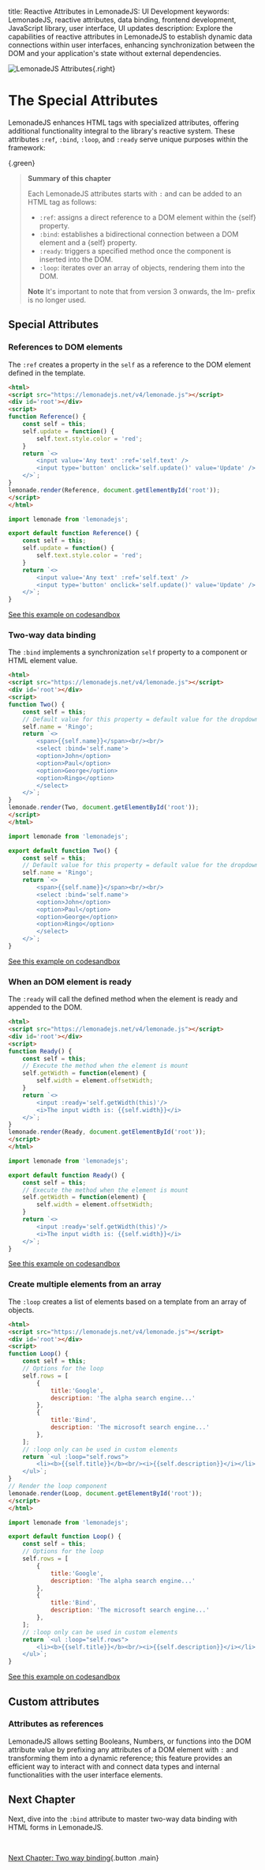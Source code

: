 title: Reactive Attributes in LemonadeJS: UI Development
keywords: LemonadeJS, reactive attributes, data binding, frontend development, JavaScript library, user interface, UI updates
description: Explore the capabilities of reactive attributes in LemonadeJS to establish dynamic data connections within user interfaces, enhancing synchronization between the DOM and your application's state without external dependencies.

![LemonadeJS Attributes](img/forms.jpg){.right}

The Special Attributes
======================

LemonadeJS enhances HTML tags with specialized attributes, offering additional functionality integral to the library's reactive system. These attributes `:ref`, `:bind`, `:loop`, and `:ready` serve unique purposes within the framework:

{.green}
> **Summary of this chapter**
>
> Each LemonadeJS attributes starts with `:` and can be added to an HTML tag as follows:
>
> - `:ref`: assigns a direct reference to a DOM element within the {self} property.
> - `:bind`: establishes a bidirectional connection between a DOM element and a {self} property.
> - `:ready`: triggers a specified method once the component is inserted into the DOM.
> - `:loop`: iterates over an array of objects, rendering them into the DOM.
>
> **Note** It's important to note that from version 3 onwards, the lm- prefix is no longer used.

 
Special Attributes
------------------

### References to DOM elements

The `:ref` creates a property in the `self` as a reference to the DOM element defined in the template.  
  

```html
<html>
<script src="https://lemonadejs.net/v4/lemonade.js"></script>
<div id='root'></div>
<script>
function Reference() {
    const self = this;
    self.update = function() {
        self.text.style.color = 'red';
    }
    return `<>
        <input value='Any text' :ref='self.text' />
        <input type='button' onclick='self.update()' value='Update' />
    </>`;
}
lemonade.render(Reference, document.getElementById('root'));
</script>
</html>
```
```javascript
import lemonade from 'lemonadejs';

export default function Reference() {
    const self = this;
    self.update = function() {
        self.text.style.color = 'red';
    }
    return `<>
        <input value='Any text' :ref='self.text' />
        <input type='button' onclick='self.update()' value='Update' />
    </>`;
}
```

[See this example on codesandbox](https://codesandbox.io/s/lemonadejs-references-4nqikx)


### Two-way data binding

The `:bind` implements a synchronization `self` property to a component or HTML element value.  
  

```html
<html>
<script src="https://lemonadejs.net/v4/lemonade.js"></script>
<div id='root'></div>
<script>
function Two() {
    const self = this;
    // Default value for this property = default value for the dropdown
    self.name = 'Ringo';
    return `<>
        <span>{{self.name}}</span><br/><br/>
        <select :bind='self.name'>
        <option>John</option>
        <option>Paul</option>
        <option>George</option>
        <option>Ringo</option>
        </select>
    </>`;
}
lemonade.render(Two, document.getElementById('root'));
</script>
</html>
```
```javascript
import lemonade from 'lemonadejs';

export default function Two() {
    const self = this;
    // Default value for this property = default value for the dropdown
    self.name = 'Ringo';
    return `<>
        <span>{{self.name}}</span><br/><br/>
        <select :bind='self.name'>
        <option>John</option>
        <option>Paul</option>
        <option>George</option>
        <option>Ringo</option>
        </select>
    </>`;
}
```

[See this example on codesandbox](https://codesandbox.io/s/two-way-data-binding-4b212q)

  
  
  

### When an DOM element is ready

The `:ready` will call the defined method when the element is ready and appended to the DOM.  
  
```html
<html>
<script src="https://lemonadejs.net/v4/lemonade.js"></script>
<div id='root'></div>
<script>
function Ready() {
    const self = this;
    // Execute the method when the element is mount
    self.getWidth = function(element) {
        self.width = element.offsetWidth;
    }
    return `<>
        <input :ready='self.getWidth(this)'/>
        <i>The input width is: {{self.width}}</i>
    </>`;
}
lemonade.render(Ready, document.getElementById('root'));
</script>
</html>
```
```javascript
import lemonade from 'lemonadejs';

export default function Ready() {
    const self = this;
    // Execute the method when the element is mount
    self.getWidth = function(element) {
        self.width = element.offsetWidth;
    }
    return `<>
        <input :ready='self.getWidth(this)'/>
        <i>The input width is: {{self.width}}</i>
    </>`;
}
```

[See this example on codesandbox](https://codesandbox.io/s/element-is-ready-164vdj)

  
  
  

### Create multiple elements from an array

The `:loop` creates a list of elements based on a template from an array of objects.  
  
```html
<html>
<script src="https://lemonadejs.net/v4/lemonade.js"></script>
<div id='root'></div>
<script>
function Loop() {
    const self = this;
    // Options for the loop
    self.rows = [
        {
            title:'Google',
            description: 'The alpha search engine...'
        },
        {
            title:'Bind',
            description: 'The microsoft search engine...'
        },
    ];
    // :loop only can be used in custom elements
    return `<ul :loop="self.rows">
        <li><b>{{self.title}}</b><br/><i>{{self.description}}</i></li>
    </ul>`;
}
// Render the loop component
lemonade.render(Loop, document.getElementById('root'));
</script>
</html>
```
```javascript
import lemonade from 'lemonadejs';

export default function Loop() {
    const self = this;
    // Options for the loop
    self.rows = [
        {
            title:'Google',
            description: 'The alpha search engine...'
        },
        {
            title:'Bind',
            description: 'The microsoft search engine...'
        },
    ];
    // :loop only can be used in custom elements
    return `<ul :loop="self.rows">
        <li><b>{{self.title}}</b><br/><i>{{self.description}}</i></li>
    </ul>`;
}
```

[See this example on codesandbox](https://codesandbox.io/s/render-from-an-array-of-objects-exexiu)

  

## Custom attributes

### Attributes as references

LemonadeJS allows setting Booleans, Numbers, or functions into the DOM attribute value by prefixing any attributes of a DOM element with `:` and transforming them into a dynamic reference; this feature provides an efficient way to interact with and connect data types and internal functionalities with the user interface elements.


Next Chapter
------------

Next, dive into the `:bind` attribute to master two-way data binding with HTML forms in LemonadeJS.

&nbsp;

[Next Chapter: Two way binding](/docs/two-way-data-binding){.button .main}